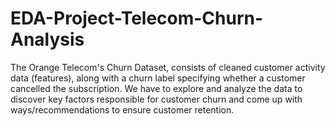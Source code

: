 # EDA-Project-Telecom-Churn-Analysis
The Orange Telecom's Churn Dataset, consists of cleaned customer activity data (features), along with a churn label specifying whether a customer cancelled the subscription. We have to explore and analyze the data to discover key factors responsible for customer churn and come up with ways/recommendations to ensure customer retention.
